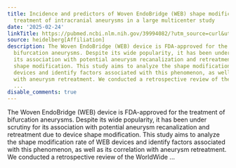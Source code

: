 ```yaml
---
title: Incidence and predictors of Woven EndoBridge (WEB) shape modification following
  treatment of intracranial aneurysms in a large multicenter study
date: '2025-02-24'
linkTitle: https://pubmed.ncbi.nlm.nih.gov/39994082/?utm_source=curl&utm_medium=rss&utm_campaign=pubmed-2&utm_content=1FakS-2QOkCT8HsMOQP1bCRQ4YzyumYOmxmF0moLsQ3dFB1E9V&fc=20220326224207&ff=20250225171113&v=2.18.0.post9+e462414
source: heidelberg[Affiliation]
description: The Woven EndoBridge (WEB) device is FDA-approved for the treatment of
  bifurcation aneurysms. Despite its wide popularity, it has been under scrutiny for
  its association with potential aneurysm recanalization and retreatment due to device
  shape modification. This study aims to analyze the shape modification rate of WEB
  devices and identify factors associated with this phenomenon, as well as its correlation
  with aneurysm retreatment. We conducted a retrospective review of the WorldWide
  ...
disable_comments: true
---
```

The Woven EndoBridge (WEB) device is FDA-approved for the treatment of bifurcation aneurysms. Despite its wide popularity, it has been under scrutiny for its association with potential aneurysm recanalization and retreatment due to device shape modification. This study aims to analyze the shape modification rate of WEB devices and identify factors associated with this phenomenon, as well as its correlation with aneurysm retreatment. We conducted a retrospective review of the WorldWide ...